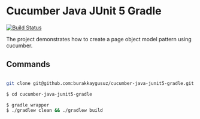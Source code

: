 # Cucumber Java JUnit 5 Gradle

[![Build Status](https://travis-ci.org/burakkaygusuz/cucumber-java-junit5-gradle.svg?branch=master)](https://travis-ci.org/burakkaygusuz/cucumber-java-junit5-gradle)

The project demonstrates how to create a page object model pattern using cucumber.

## Commands

```sh

git clone git@github.com:burakkaygusuz/cucumber-java-junit5-gradle.git

$ cd cucumber-java-junit5-gradle

$ gradle wrapper
$ ./gradlew clean && ./gradlew build

```
